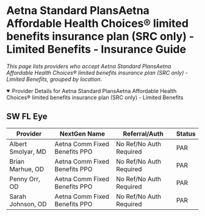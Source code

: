 # Aetna Standard PlansAetna Affordable Health Choices® limited benefits insurance plan (SRC only) - Limited Benefits - Insurance Guide

*This page lists providers who accept Aetna Standard PlansAetna Affordable Health Choices® limited benefits insurance plan (SRC only) - Limited Benefits, grouped by location.*

<details open><summary>Provider Details for Aetna Standard PlansAetna Affordable Health Choices® limited benefits insurance plan (SRC only) - Limited Benefits</summary>

## SW FL Eye

| Provider | NextGen Name | Referral/Auth | Status |
|----------|-------------|--------------|--------|
| Albert Smolyar, MD | Aetna Comm Fixed Benefits PPO | No Ref/No Auth Required | PAR |
| Brian Marhue, OD | Aetna Comm Fixed Benefits PPO | No Ref/No Auth Required | PAR |
| Penny Orr, OD | Aetna Comm Fixed Benefits PPO | No Ref/No Auth Required | PAR |
| Sarah Johnson, OD | Aetna Comm Fixed Benefits PPO | No Ref/No Auth Required | PAR |

</details>

